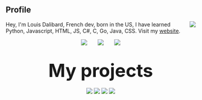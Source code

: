 
## Profile
<img align="right" src="https://github-readme-stats.vercel.app/api?username=TechAdvancedCyborg&show_icons=true&hide_border=true" />

Hey, I'm Louis Dalibard, French dev, born in the US, I have learned Python, Javascript, HTML, JS, C#, C, Go, Java, CSS. Visit my <a href="https://techadvancedcyborg.github.io/">website</a>.
<br>
<p align="center">
<img src="http://img.shields.io/badge/Discord-%40OnTake%235344-7289DA?style=for-the-badge" />
	&nbsp;&nbsp;&nbsp;&nbsp;&nbsp;
    <img src="http://img.shields.io/badge/Twiter-%40TvOutOf-1DA1F2?style=for-the-badge" />
	&nbsp;&nbsp;&nbsp;&nbsp;&nbsp;
	<img src="http://img.shields.io/badge/Instagram-%40louisdalibard-E1306C?style=for-the-badge" />
<br>
	<br>
	<br>
<font size="14">
		<b>
			My projects
		</b><br>
	</font>
	<br>
	<img src="https://github-readme-stats.vercel.app/api/pin/?username=TechAdvancedCyborg&repo=NekoVault" />
	<img src="https://github-readme-stats.vercel.app/api/pin/?username=TechAdvancedCyborg&repo=DiscordRPCForMPRIS2" />
	<img src="https://github-readme-stats.vercel.app/api/pin/?username=TechAdvancedCyborg&repo=OpenNotes" />
	<img src="https://github-readme-stats.vercel.app/api/pin/?username=TechAdvancedCyborg&repo=TTACT-s-Anime-Player-Revamped" />
</p>
